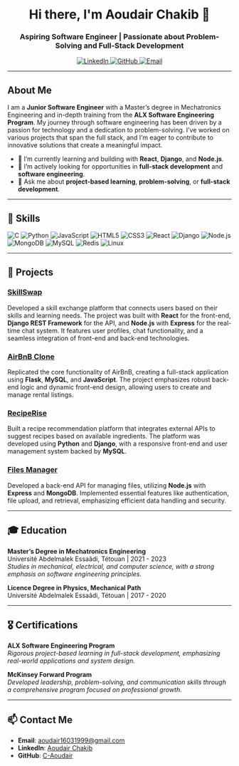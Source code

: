 <!-- Header Section -->
<h1 align="center">Hi there, I'm Aoudair Chakib 👋</h1>
<h3 align="center">Aspiring Software Engineer | Passionate about Problem-Solving and Full-Stack Development</h3>

<!-- Social Links -->
<p align="center">
  <a href="https://linkedin.com/in/aoudair-chakib" target="_blank">
    <img alt="LinkedIn" src="https://img.shields.io/badge/LinkedIn-blue?style=flat-square&logo=linkedin&logoColor=white">
  </a>
  <a href="https://github.com/C-Aoudair" target="_blank">
    <img alt="GitHub" src="https://img.shields.io/badge/GitHub-black?style=flat-square&logo=github&logoColor=white">
  </a>
  <a href="mailto:aoudair16031999@gmail.com">
    <img alt="Email" src="https://img.shields.io/badge/Email-red?style=flat-square&logo=gmail&logoColor=white">
  </a>
</p>

---

<!-- About Me Section -->
## About Me

I am a **Junior Software Engineer** with a Master’s degree in Mechatronics Engineering and in-depth training from the **ALX Software Engineering Program**. My journey through software engineering has been driven by a passion for technology and a dedication to problem-solving. I’ve worked on various projects that span the full stack, and I’m eager to contribute to innovative solutions that create a meaningful impact.

- 🌱 I’m currently learning and building with **React**, **Django**, and **Node.js**.
- 🔭 I’m actively looking for opportunities in **full-stack development** and **software engineering**.
- 💬 Ask me about **project-based learning**, **problem-solving**, or **full-stack development**.

---

<!-- Skills Section -->
## 🚀 Skills

<p align="left">
  <img src="https://img.shields.io/badge/C-A8B9CC?style=flat-square&logo=c&logoColor=white" alt="C" />
  <img src="https://img.shields.io/badge/Python-3776AB?style=flat-square&logo=python&logoColor=white" alt="Python" />
  <img src="https://img.shields.io/badge/JavaScript-F7DF1E?style=flat-square&logo=javascript&logoColor=black" alt="JavaScript" />
  <img src="https://img.shields.io/badge/HTML5-E34F26?style=flat-square&logo=html5&logoColor=white" alt="HTML5" />
  <img src="https://img.shields.io/badge/CSS3-1572B6?style=flat-square&logo=css3&logoColor=white" alt="CSS3" />
  <img src="https://img.shields.io/badge/React-61DAFB?style=flat-square&logo=react&logoColor=black" alt="React" />
  <img src="https://img.shields.io/badge/Django-092E20?style=flat-square&logo=django&logoColor=white" alt="Django" />
  <img src="https://img.shields.io/badge/Node.js-339933?style=flat-square&logo=node-dot-js&logoColor=white" alt="Node.js" />
  <img src="https://img.shields.io/badge/MongoDB-47A248?style=flat-square&logo=mongodb&logoColor=white" alt="MongoDB" />
  <img src="https://img.shields.io/badge/MySQL-4479A1?style=flat-square&logo=mysql&logoColor=white" alt="MySQL" />
  <img src="https://img.shields.io/badge/Redis-DC382D?style=flat-square&logo=redis&logoColor=white" alt="Redis" />
  <img src="https://img.shields.io/badge/Linux-FCC624?style=flat-square&logo=linux&logoColor=black" alt="Linux" />
</p>

---

<!-- Projects Section -->
## 📂 Projects

### [SkillSwap](https://github.com/C-Aoudair/SkillSwap)
Developed a skill exchange platform that connects users based on their skills and learning needs. The project was built with **React** for the front-end, **Django REST Framework** for the API, and **Node.js** with **Express** for the real-time chat system. It features user profiles, chat functionality, and a seamless integration of front-end and back-end technologies.

### [AirBnB Clone](https://github.com/C-Aoudair/AirBnB-Clone)
Replicated the core functionality of AirBnB, creating a full-stack application using **Flask**, **MySQL**, and **JavaScript**. The project emphasizes robust back-end logic and dynamic front-end design, allowing users to create and manage rental listings.

### [RecipeRise](https://github.com/C-Aoudair/RecipeRise)
Built a recipe recommendation platform that integrates external APIs to suggest recipes based on available ingredients. The platform was developed using **Python** and **Django**, with a responsive front-end and user management system backed by **MySQL**.

### [Files Manager](https://github.com/C-Aoudair/Files-Manager)
Developed a back-end API for managing files, utilizing **Node.js** with **Express** and **MongoDB**. Implemented essential features like authentication, file upload, and retrieval, emphasizing efficient data handling and security.

---

<!-- Education Section -->
## 🎓 Education

**Master’s Degree in Mechatronics Engineering**  
Université Abdelmalek Essaâdi, Tétouan | 2021 - 2023  
*Studies in mechanical, electrical, and computer science, with a strong emphasis on software engineering principles.*

**Licence Degree in Physics, Mechanical Path**  
Université Abdelmalek Essaâdi, Tétouan | 2017 - 2020

---

<!-- Certifications Section -->
## 🎖️ Certifications

**ALX Software Engineering Program**  
*Rigorous project-based learning in full-stack development, emphasizing real-world applications and system design.*

**McKinsey Forward Program**  
*Developed leadership, problem-solving, and communication skills through a comprehensive program focused on professional growth.*

---

<!-- Contact Section -->
## 📫 Contact Me

- **Email**: [aoudair16031999@gmail.com](mailto:aoudair16031999@gmail.com)
- **LinkedIn**: [Aoudair Chakib](https://linkedin.com/in/aoudair-chakib)
- **GitHub**: [C-Aoudair](https://github.com/C-Aoudair)
